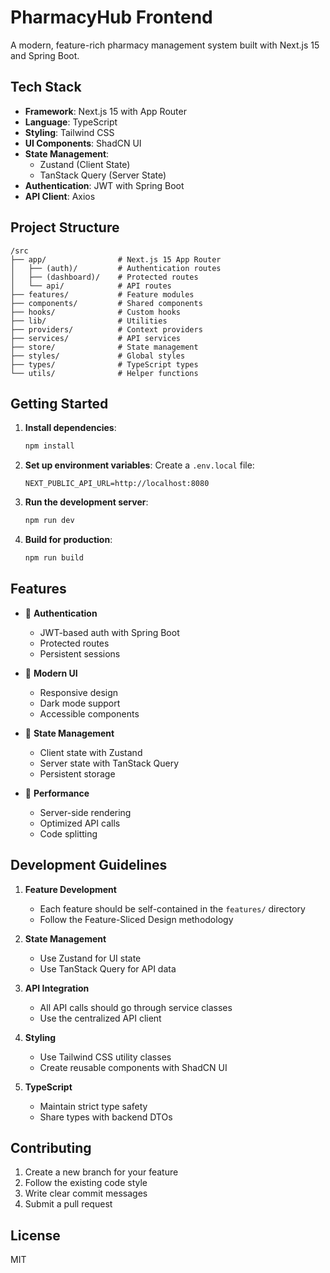 # PharmacyHub Frontend

A modern, feature-rich pharmacy management system built with Next.js 15 and Spring Boot.

## Tech Stack

- **Framework**: Next.js 15 with App Router
- **Language**: TypeScript
- **Styling**: Tailwind CSS
- **UI Components**: ShadCN UI
- **State Management**: 
  - Zustand (Client State)
  - TanStack Query (Server State)
- **Authentication**: JWT with Spring Boot
- **API Client**: Axios

## Project Structure

```
/src
├── app/                # Next.js 15 App Router
│   ├── (auth)/         # Authentication routes
│   ├── (dashboard)/    # Protected routes
│   └── api/            # API routes
├── features/           # Feature modules
├── components/         # Shared components
├── hooks/              # Custom hooks
├── lib/                # Utilities
├── providers/          # Context providers
├── services/           # API services
├── store/              # State management
├── styles/             # Global styles
├── types/              # TypeScript types
└── utils/              # Helper functions
```

## Getting Started

1. **Install dependencies**:
   ```bash
   npm install
   ```

2. **Set up environment variables**:
   Create a `.env.local` file:
   ```env
   NEXT_PUBLIC_API_URL=http://localhost:8080
   ```

3. **Run the development server**:
   ```bash
   npm run dev
   ```

4. **Build for production**:
   ```bash
   npm run build
   ```

## Features

- 🔐 **Authentication**
  - JWT-based auth with Spring Boot
  - Protected routes
  - Persistent sessions
  
- 🎨 **Modern UI**
  - Responsive design
  - Dark mode support
  - Accessible components
  
- 📱 **State Management**
  - Client state with Zustand
  - Server state with TanStack Query
  - Persistent storage
  
- 🚀 **Performance**
  - Server-side rendering
  - Optimized API calls
  - Code splitting

## Development Guidelines

1. **Feature Development**
   - Each feature should be self-contained in the `features/` directory
   - Follow the Feature-Sliced Design methodology
   
2. **State Management**
   - Use Zustand for UI state
   - Use TanStack Query for API data
   
3. **API Integration**
   - All API calls should go through service classes
   - Use the centralized API client
   
4. **Styling**
   - Use Tailwind CSS utility classes
   - Create reusable components with ShadCN UI
   
5. **TypeScript**
   - Maintain strict type safety
   - Share types with backend DTOs

## Contributing

1. Create a new branch for your feature
2. Follow the existing code style
3. Write clear commit messages
4. Submit a pull request

## License

MIT
